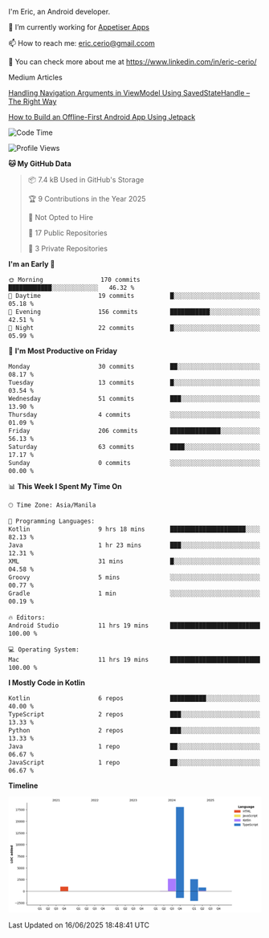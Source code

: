 
I'm Eric, an Android developer.

🔭 I’m currently working for [Appetiser Apps](http://appetiser.com.au)

📫 How to reach me: eric.cerio@gmail.ccom

👀 You can check more about me at https://www.linkedin.com/in/eric-cerio/

Medium Articles

[Handling Navigation Arguments in ViewModel Using SavedStateHandle – The Right Way](https://medium.com/@eric.cerio/handling-navigation-arguments-in-viewmodel-using-savedstatehandle-the-right-way-d17771158126)

[How to Build an Offline-First Android App Using Jetpack](https://medium.com/@eric.cerio/how-to-build-an-offline-first-android-app-using-jetpack-0db1ef3cfa04)

<!--START_SECTION:waka-->
![Code Time](http://img.shields.io/badge/Code%20Time-1%2C226%20hrs%2014%20mins-blue)

![Profile Views](http://img.shields.io/badge/Profile%20Views-17-blue)

**🐱 My GitHub Data** 

> 📦 7.4 kB Used in GitHub's Storage 
 > 
> 🏆 9 Contributions in the Year 2025
 > 
> 🚫 Not Opted to Hire
 > 
> 📜 17 Public Repositories 
 > 
> 🔑 3 Private Repositories 
 > 
**I'm an Early 🐤** 

```text
🌞 Morning                170 commits         ████████████░░░░░░░░░░░░░   46.32 % 
🌆 Daytime                19 commits          █░░░░░░░░░░░░░░░░░░░░░░░░   05.18 % 
🌃 Evening                156 commits         ███████████░░░░░░░░░░░░░░   42.51 % 
🌙 Night                  22 commits          █░░░░░░░░░░░░░░░░░░░░░░░░   05.99 % 
```
📅 **I'm Most Productive on Friday** 

```text
Monday                   30 commits          ██░░░░░░░░░░░░░░░░░░░░░░░   08.17 % 
Tuesday                  13 commits          █░░░░░░░░░░░░░░░░░░░░░░░░   03.54 % 
Wednesday                51 commits          ███░░░░░░░░░░░░░░░░░░░░░░   13.90 % 
Thursday                 4 commits           ░░░░░░░░░░░░░░░░░░░░░░░░░   01.09 % 
Friday                   206 commits         ██████████████░░░░░░░░░░░   56.13 % 
Saturday                 63 commits          ████░░░░░░░░░░░░░░░░░░░░░   17.17 % 
Sunday                   0 commits           ░░░░░░░░░░░░░░░░░░░░░░░░░   00.00 % 
```


📊 **This Week I Spent My Time On** 

```text
🕑︎ Time Zone: Asia/Manila

💬 Programming Languages: 
Kotlin                   9 hrs 18 mins       █████████████████████░░░░   82.13 % 
Java                     1 hr 23 mins        ███░░░░░░░░░░░░░░░░░░░░░░   12.31 % 
XML                      31 mins             █░░░░░░░░░░░░░░░░░░░░░░░░   04.58 % 
Groovy                   5 mins              ░░░░░░░░░░░░░░░░░░░░░░░░░   00.77 % 
Gradle                   1 min               ░░░░░░░░░░░░░░░░░░░░░░░░░   00.19 % 

🔥 Editors: 
Android Studio           11 hrs 19 mins      █████████████████████████   100.00 % 

💻 Operating System: 
Mac                      11 hrs 19 mins      █████████████████████████   100.00 % 
```

**I Mostly Code in Kotlin** 

```text
Kotlin                   6 repos             ██████████░░░░░░░░░░░░░░░   40.00 % 
TypeScript               2 repos             ███░░░░░░░░░░░░░░░░░░░░░░   13.33 % 
Python                   2 repos             ███░░░░░░░░░░░░░░░░░░░░░░   13.33 % 
Java                     1 repo              ██░░░░░░░░░░░░░░░░░░░░░░░   06.67 % 
JavaScript               1 repo              ██░░░░░░░░░░░░░░░░░░░░░░░   06.67 % 
```



**Timeline**

![Lines of Code chart](https://raw.githubusercontent.com/eric-cerio/eric-cerio/main/assets/bar_graph.png)


 Last Updated on 16/06/2025 18:48:41 UTC
<!--END_SECTION:waka-->
